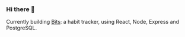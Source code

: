 ### Hi there 👋

Currently building [Bits](https://github.com/seerden/Bits): a habit tracker, using React, Node, Express and PostgreSQL.
